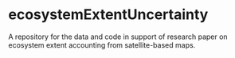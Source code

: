 # ecosystemExtentUncertainty
A repository for the data and code in support of research paper on ecosystem extent accounting from satellite-based maps.
